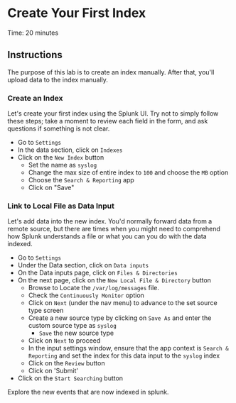 # Create Your First Index
Time: 20 minutes

## Instructions
The purpose of this lab is to create an index manually. After that, you'll upload data to the index manually.

### Create an Index
Let's create your first index using the Splunk UI. Try not to simply follow these steps; take a moment to review each field in the form, and ask questions if something is not clear.

- Go to `Settings`
- In the data section, click on `Indexes`
- Click on the `New Index` button 
  - Set the name as `syslog`
  - Change the max size of entire index to `100` and choose the `MB` option
  - Choose the `Search & Reporting` app
  - Click on "Save"

### Link to Local File as Data Input
Let's add data into the new index. You'd normally forward data from a remote source, but there are times when you might need to comprehend how Splunk understands a file or what you can you do with the data indexed.

- Go to `Settings`
- Under the Data section, click on `Data inputs`
- On the Data inputs page, click on `Files & Directories`
- On the next page, click on the `New Local File & Directory` button
  - Browse to Locate the `/var/log/messages` file.
  - Check the `Continuously Monitor` option
  - Click on `Next` (under the nav menu) to advance to the set source type screen
  - Create a new source type by clicking on `Save As` and enter the custom source type as `syslog`
    - `Save` the new source type
  - Click on `Next` to proceed 
  - In the input settings window, ensure that the app context is `Search & Reporting` and set the index for this data input to the `syslog` index
  - Click on the `Review` button
  - Click on 'Submit'
- Click on the `Start Searching` button

Explore the new events that are now indexed in splunk.
